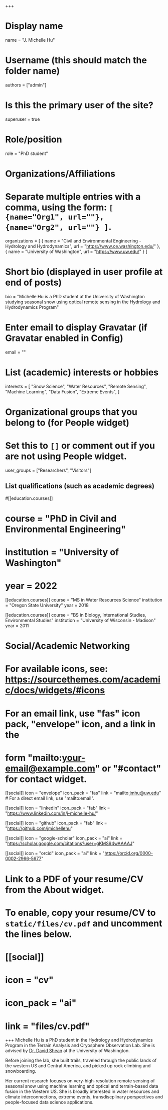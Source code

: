 +++
# Display name
name = "J. Michelle Hu"

# Username (this should match the folder name)
authors = ["admin"]

# Is this the primary user of the site?
superuser = true

# Role/position
role = "PhD student"

# Organizations/Affiliations
#   Separate multiple entries with a comma, using the form: `[ {name="Org1", url=""}, {name="Org2", url=""} ]`.
organizations = [ { name = "Civil and Environmental Engineering - Hydrology and Hydrodynamics", url = "https://www.ce.washington.edu/" }, { name = "University of Washington", url = "https://www.uw.edu/" } ]

# Short bio (displayed in user profile at end of posts)
bio = "Michelle Hu is a PhD student at the University of Washington studying seasonal snow using optical remote sensing in the Hydrology and Hydrodynamics Program"

# Enter email to display Gravatar (if Gravatar enabled in Config)
email = ""

# List (academic) interests or hobbies
interests = [
  "Snow Science",
  "Water Resources",
  "Remote Sensing",
  "Machine Learning",
  "Data Fusion",
  "Extreme Events",
]

# Organizational groups that you belong to (for People widget)
#   Set this to `[]` or comment out if you are not using People widget.
user_groups = ["Researchers", "Visitors"]

## List qualifications (such as academic degrees)
#[[education.courses]]
#  course = "PhD in Civil and Environmental Engineering"
#  institution = "University of Washington"
#  year = 2022

[[education.courses]]
  course = "MS in Water Resources Science"
  institution = "Oregon State University"
  year = 2018

[[education.courses]]
  course = "BS in Biology, International Studies, Environmental Studies"
  institution = "University of Wisconsin - Madison"
  year = 2011

# Social/Academic Networking
# For available icons, see: https://sourcethemes.com/academic/docs/widgets/#icons
#   For an email link, use "fas" icon pack, "envelope" icon, and a link in the
#   form "mailto:your-email@example.com" or "#contact" for contact widget.


[[social]]
  icon = "envelope"
  icon_pack = "fas"
  link = "mailto:jmhu@uw.edu"  # For a direct email link, use "mailto:email".

[[social]]
  icon = "linkedin"
  icon_pack = "fab"
  link = "https://www.linkedin.com/in/j-michelle-hu/"

[[social]]
  icon = "github"
  icon_pack = "fab"
  link = "https://github.com/jmichellehu"

[[social]]
  icon = "google-scholar"
  icon_pack = "ai"
  link = "https://scholar.google.com/citations?user=gKMS94wAAAAJ"

[[social]]
  icon = "orcid"
  icon_pack = "ai"
  link = "https://orcid.org/0000-0002-2966-5677"


# Link to a PDF of your resume/CV from the About widget.
# To enable, copy your resume/CV to `static/files/cv.pdf` and uncomment the lines below.
# [[social]]
#   icon = "cv"
#   icon_pack = "ai"
#   link = "files/cv.pdf"

+++
Michelle Hu is a PhD student in the Hydrology and Hydrodynamics Program in the Terrain Analysis and Cryosphere Observation Lab. She is advised by [Dr. David Shean](https://dshean.github.io/) at the University of Washington.

Before joining the lab, she built trails, traveled through the public lands of the western US and Central America, and picked up rock climbing and snowboarding.

Her current research focuses on very-high-resolution remote sensing of seasonal snow using machine learning and optical and terrain-based data fusion in the Western US. She is broadly interested in water resources and climate interconnections, extreme events, transdiscplinary perspectives and people-focused data science applications.
